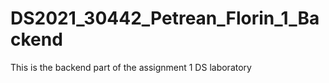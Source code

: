 # DS2021_30442_Petrean_Florin_1_Backend

This is the backend part of the assignment 1 DS laboratory
